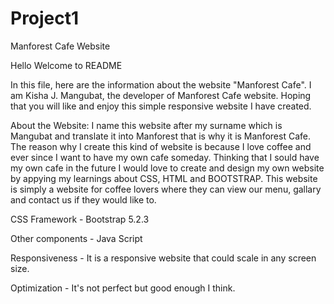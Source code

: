 # Project1
Manforest Cafe Website

Hello Welcome to README

In this file, here are the information about the website "Manforest Cafe". I am Kisha J. Mangubat, the developer of Manforest Cafe website. Hoping that you will like and enjoy this simple responsive website I have created.

About the Website: I name this website after my surname which is Mangubat and translate it into Manforest that is why it is Manforest Cafe. The reason why I create this kind of website is because I love coffee and ever since I want to have my own cafe someday. Thinking that I sould have my own cafe in the future I would love to create and design my own website by appying my learnings about CSS, HTML and BOOTSTRAP. This website is simply a website for coffee lovers where they can view our menu, gallary and contact us if they would like to.

CSS Framework - Bootstrap 5.2.3 

Other components - Java Script 

Responsiveness - It is a responsive website that could scale in any screen size. 

Optimization - It's not perfect but good enough I think.
